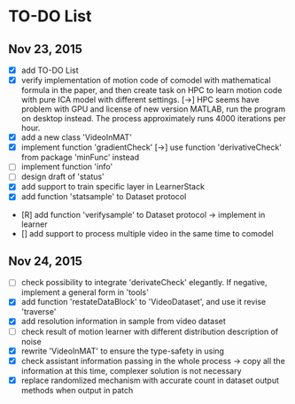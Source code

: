 # TO-DO List

## Nov 23, 2015
- [x] add TO-DO List
- [x] verify implementation of motion code of comodel with mathematical formula in the paper, and then create task on HPC to learn motion code with pure ICA model with different settings. [->] HPC seems have problem with GPU and license of new version MATLAB, run the program on desktop instead. The process approximately runs 4000 iterations per hour.
- [x] add a new class 'VideoInMAT'
- [x] implement function 'gradientCheck' [->] use function 'derivativeCheck' from package 'minFunc' instead
- [ ] implement function 'info'
- [ ] design draft of 'status'
- [x] add support to train specific layer in LearnerStack
- [x] add function 'statsample' to Dataset protocol
- [R] add function 'verifysample' to Dataset protocol -> implement in learner
- [] add support to process multiple video in the same time to comodel

## Nov 24, 2015
- [ ] check possibility to integrate 'derivateCheck' elegantly. If negative, implement a general form in 'tools'
- [x] add function 'restateDataBlock' to 'VideoDataset', and use it revise 'traverse'
- [x] add resolution information in sample from video dataset
- [ ] check result of motion learner with different distribution description of noise
- [x] rewrite 'VideoInMAT' to ensure the type-safety in using
- [x] check assistant information passing in the whole process -> copy all the information at this time, complexer solution is not necessary
- [x] replace randomlized mechanism with accurate count in dataset output methods when output in patch

